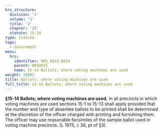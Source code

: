 ```yaml
---
hrs_structure:
  division: '1'
  volume: '1'
  title: '2'
  chapter: '15'
  statute: 15-14
type: statute
tags:
  - Government
menu:
  hrs:
    identifier: HRS_0015-0014
    parent: HRS0015
    name: 15-14 Ballots; where voting machines are used
weight: 26085
title: Ballots; where voting machines are used
full_title: 15-14 Ballots; where voting machines are used
---
```

**§15-14 Ballots; where voting machines are used.** In all precincts in which voting machines are used sections 15-1 to 15-13 shall apply provided that the number and type of absentee ballots to be printed shall be determined at the discretion of the officer charged with printing and furnishing them. The officer may use reasonable facsimiles of the sample ballot used in voting machine precincts. [L 1975, c 36, pt of §3]